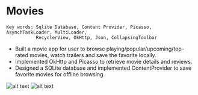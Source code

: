 # Movies
```
Key words: Sqlite Database, Content Provider, Picasso, AsynchTaskLoader, MultiLoader,
           RecyclerView, OkHttp, Json, CollapsingToolbar
```
* Built a movie app for user to browse playing/popular/upcoming/top-rated movies, watch trailers and save the favorite locally.
* Implemented OkHttp and Picasso to retrieve movie details and reviews.
* Designed a SQLite database and implemented ContentProvider to save favorite movies for offline browsing.


![alt text](https://user-images.githubusercontent.com/24383706/31586671-0df7ba8a-b1a2-11e7-8870-596bc3907276.JPG )
![alt text](https://user-images.githubusercontent.com/24383706/31586672-0f2b1c44-b1a2-11e7-9728-541e1414b3ca.JPG )
